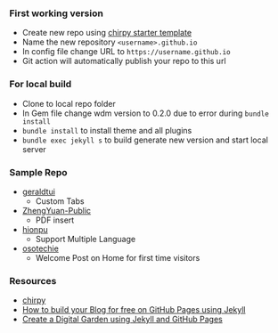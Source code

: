 ### First working version
- Create new repo using [chirpy starter template](https://github.com/cotes2020/chirpy-starter)
- Name the new repository `<username>.github.io`
- In config file change URL to `https://username.github.io`
- Git action will automatically publish your repo to this url

### For local build
- Clone to local repo folder
- In Gem file change wdm version to 0.2.0 due to error during `bundle install`
- `bundle install` to install theme and all plugins
- `bundle exec jekyll s` to build generate new version and start local server


### Sample Repo
- [geraldtui](https://github.com/geraldtui/geraldtui.github.io)
  - Custom Tabs
- [ZhengYuan-Public](https://github.com/ZhengYuan-Public/zhengyuan-public.github.io)
  - PDF insert
- [hionpu](https://github.com/hionpu/hionpu.github.io)
  - Support Multiple Language
- [osotechie](https://github.com/osotechie/osotechie.github.io)
  - Welcome Post on Home for first time visitors

### Resources
- [chirpy](https://chirpy.cotes.page/posts/getting-started/)
- [How to build your Blog for free on GitHub Pages using Jekyll](https://www.youtube.com/watch?v=m1RYsmOMPLs)
- [Create a Digital Garden using Jekyll and GitHub Pages](https://www.youtube.com/watch?v=fX8d3SgdTbo)
